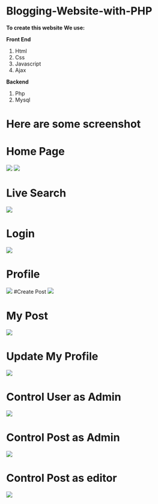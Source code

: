 # Blogging-Website-with-PHP

**To create this website**
**We use:**

**Front End**
1. Html
2. Css
3. Javascript
4. Ajax

**Backend**

1. Php
2. Mysql

# Here are some screenshot

# Home Page

![](https://github.com/Ridowan-sajid/Blogging-Website-with-PHP/blob/main/image/Screenshot%20(48).png)
![](https://github.com/Ridowan-sajid/Blogging-Website-with-PHP/blob/main/image/Screenshot%20(49).png)

# Live Search

![](https://github.com/Ridowan-sajid/Blogging-Website-with-PHP/blob/main/image/Screenshot%20(50).png)
# Login

![](https://github.com/Ridowan-sajid/Blogging-Website-with-PHP/blob/main/image/Screenshot%20(51).png)
# Profile
![](https://github.com/Ridowan-sajid/Blogging-Website-with-PHP/blob/main/image/Screenshot%20(52).png)
#Create Post
![](https://github.com/Ridowan-sajid/Blogging-Website-with-PHP/blob/main/image/Screenshot%20(62).png)
# My Post
![](https://github.com/Ridowan-sajid/Blogging-Website-with-PHP/blob/main/image/Screenshot%20(63).png)
# Update My Profile
![](https://github.com/Ridowan-sajid/Blogging-Website-with-PHP/blob/main/image/Screenshot%20(88).png)
# Control User as Admin
![](https://github.com/Ridowan-sajid/Blogging-Website-with-PHP/blob/main/image/Screenshot%20(89).png)
# Control Post as Admin
![](https://github.com/Ridowan-sajid/Blogging-Website-with-PHP/blob/main/image/Screenshot%20(90).png)
# Control Post as editor
![](https://github.com/Ridowan-sajid/Blogging-Website-with-PHP/blob/main/image/Screenshot%20(91).png)
